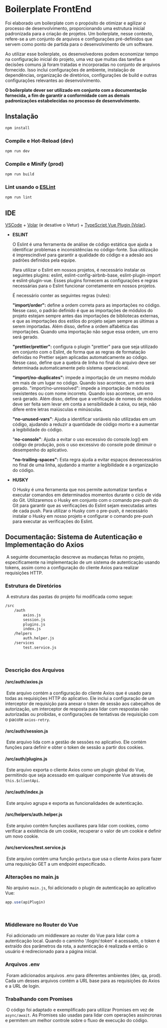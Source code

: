 # Boilerplate FrontEnd
Foi elaborado um boilerplate com o propósito de otimizar e agilizar o processo de desenvolvimento, proporcionando uma estrutura inicial padronizada para a criação de projetos. Um boilerplate, nesse contexto, refere-se a um conjunto de arquivos e configurações pré-definidos que servem como ponto de partida para o desenvolvimento de um software.

Ao utilizar esse boilerplate, os desenvolvedores podem economizar tempo na configuração inicial do projeto, uma vez que muitas das tarefas e decisões comuns já foram tratadas e incorporadas no conjunto de arquivos fornecido. Isso inclui configurações de ambiente, instalação de dependências, organização de diretórios, configurações de build e outras configurações relevantes ao desenvolvimento.

**O boilerplate dever ser utilizado em conjunto com a documentação fornecida, a fim de garantir a conformidade com as demais padronizações estabelecidas no processo de desenvolvimento.**

## Instalação

```sh
npm install
```

### Compile e Hot-Reload (dev)

```sh
npm run dev
```

### Compile e Minify (prod)

```sh
npm run build
```

### Lint usando o [ESLint](https://eslint.org/)

```sh
npm run lint
```

## IDE

[VSCode](https://code.visualstudio.com/) + [Volar](https://marketplace.visualstudio.com/items?itemName=Vue.volar) (e desative o Vetur) + [TypeScript Vue Plugin (Volar)](https://marketplace.visualstudio.com/items?itemName=Vue.vscode-typescript-vue-plugin).

- **ESLINT**
    
    O Eslint é uma ferramenta de análise de código estática que ajuda a identificar problemas e inconsistências no código-fonte. Sua utilização é imprescindível para garantir a qualidade do código e a adesão aos padrões definidos pela equipe.
    
    Para utilizar o Eslint em nossos projetos, é necessário instalar os seguintes plugins: eslint, eslint-config-airbnb-base, eslint-plugin-import e eslint-plugin-vue. Esses plugins fornecem as configurações e regras necessárias para o Eslint funcionar corretamente em nossos projetos.
    
    É necessário conter as seguintes regras (rules):
    
    **"import/order":** define a ordem correta para as importações no código. Nesse caso, o padrão definido é que as importações de módulos do projeto estejam sempre antes das importações de bibliotecas externas, e que as importações dos estilos do projeto sejam sempre as últimas a serem importadas. Além disso, define a ordem alfabética das importações. Quando uma importação não segue essa ordem, um erro será gerado.
    
    **"prettier/prettier":** configura o plugin "prettier" para que seja utilizado em conjunto com o Eslint, de forma que as regras de formatação definidas no Prettier sejam aplicadas automaticamente ao código. Nesse caso, define que a quebra de linha no final do arquivo deve ser determinada automaticamente pelo sistema operacional.
    
		
    **"import/no-duplicates":** impede a importação de um mesmo módulo em mais de um lugar no código. Quando isso acontece, um erro será gerado. "import/no-unresolved": impede a importação de módulos inexistentes ou com nome incorreto. Quando isso acontece, um erro será gerado. Além disso, define que a verificação de nomes de módulos deve ser feita sem levar em conta a sensibilidade à caixa, ou seja, não difere entre letras maiúsculas e minúsculas.
    
    **"no-unused-vars"**: Ajuda a identificar variáveis não utilizadas em um código, ajudando a reduzir a quantidade de código morto e a aumentar a legibilidade do código.
    
    "**no-console"**: Ajuda a evitar o uso excessivo do console.log() em código de produção, pois o uso excessivo do console pode diminuir o desempenho do aplicativo.
    
    **"no-trailing-spaces":** Esta regra ajuda a evitar espaços desnecessários no final de uma linha, ajudando a manter a legibilidade e a organização do código.



- **HUSKY**
    
    O Husky é uma ferramenta que nos permite automatizar tarefas e executar comandos em determinados momentos durante o ciclo de vida do Git. Utilizaremos o Husky em conjunto com o comando pre-push do Git para garantir que as verificações do Eslint sejam executadas antes de cada push. Para utilizar o Husky com o pre-push, é necessário instalar o Husky em nosso projeto e configurar o comando pre-push para executar as verificações do Eslint.
		


 ## Documentação: Sistema de Autenticação e Implementação do Axios
​
A seguinte documentação descreve as mudanças feitas no projeto, especificamente na implementação de um sistema de autenticação usando tokens, assim como a configuração do cliente Axios para realizar requisições HTTP.
​
### Estrutura de Diretórios
​
A estrutura das pastas do projeto foi modificada como segue:
​
```bash
/src
    /auth
        axios.js
        session.js
        plugins.js
        index.js
    /helpers
        auth.helper.js
    /services
        test.service.js
```
​
### Descrição dos Arquivos
#### /src/auth/axios.js
​
Este arquivo contém a configuração do cliente Axios que é usado para todas as requisições HTTP do aplicativo. Ele inclui a configuração de um interceptor de requisição para anexar o token de sessão aos cabeçalhos de autorização, um interceptor de resposta para lidar com respostas não autorizadas ou proibidas, e configurações de tentativas de requisição com o pacote `axios-retry`.
​
#### /src/auth/session.js
​
Este arquivo lida com a gestão de sessões no aplicativo. Ele contém funções para definir e obter o token de sessão a partir dos cookies.
​
#### /src/auth/plugins.js
​
Este arquivo exporta o cliente Axios como um plugin global do Vue, permitindo que seja acessado em qualquer componente Vue através de `this.$clientApi`.
​
#### /src/auth/index.js
​
Este arquivo agrupa e exporta as funcionalidades de autenticação.
​
#### /src/helpers/auth.helper.js
​
Este arquivo contém funções auxiliares para lidar com cookies, como verificar a existência de um cookie, recuperar o valor de um cookie e definir um novo cookie.
​
#### /src/services/test.service.js
​
Este arquivo contém uma função `getData` que usa o cliente Axios para fazer uma requisição GET a um endpoint especificado.
​
### Alterações no main.js
​
No arquivo `main.js`, foi adicionado o plugin de autenticação ao aplicativo Vue:
​
```javascript
app.use(apiPlugin)
```
​
### Middleware no Router do Vue
​
Foi adicionado um middleware ao router do Vue para lidar com a autenticação local. Quando o caminho '/login/:token' é acessado, o token é extraído dos parâmetros da rota, a autenticação é realizada e então o usuário é redirecionado para a página inicial.
​
### Arquivos .env
​
Foram adicionados arquivos .env para diferentes ambientes (dev, qa, prod). Cada um desses arquivos contém a URL base para as requisições do Axios e a URL de login.
​
### Trabalhando com Promises
​
O código foi adaptado e exemplificado para utilizar Promises em vez de `async/await`. As Promises são usadas para lidar com operações assíncronas e permitem um melhor controle sobre o fluxo de execução do código.


